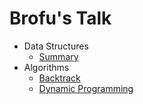 # Brofu's Talk

- Data Structures
  * [Summary](01-data_structures/summary.md)
- Algorithms
  * [Backtrack](02-algorithms/28-backtrack.md)
  * [Dynamic Programming](02-algorithms/32-dynamic_programming.md)
